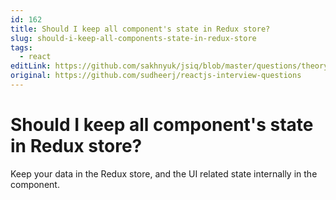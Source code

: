 ```yaml
---
id: 162
title: Should I keep all component's state in Redux store?
slug: should-i-keep-all-components-state-in-redux-store
tags:
  - react
editLink: https://github.com/sakhnyuk/jsiq/blob/master/questions/theory/react/162.md
original: https://github.com/sudheerj/reactjs-interview-questions
---
```


# Should I keep all component's state in Redux store?

Keep your data in the Redux store, and the UI related state internally in the component.